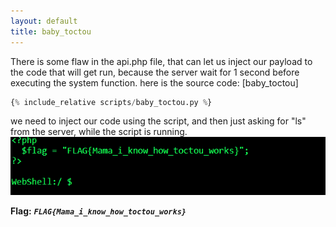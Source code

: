 ```yaml
---
layout: default
title: baby_toctou
---
```




There is some flaw in the api.php file, that can let us inject our payload to the code that will get run, because the server wait for 1 second before executing the system function.
here is the source code: [baby_toctou]
```python
{% include_relative scripts/baby_toctou.py %}
```


we need to inject our code using the script, and then just asking for "ls" from the server, while the script is running.
![example](./images/baby_toctou.png)


**Flag:** ***`FLAG{Mama_i_know_how_toctou_works}`*** 
